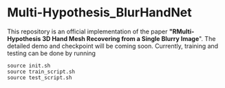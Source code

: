 # Multi-Hypothesis_BlurHandNet
This repository is an official implementation of the paper **"RMulti-Hypothesis 3D Hand Mesh Recovering from a Single Blurry Image**". 
The detailed demo and checkpoint will be coming soon. Currently, training and testing can be done by running
```
source init.sh
source train_script.sh
source test_script.sh
```
